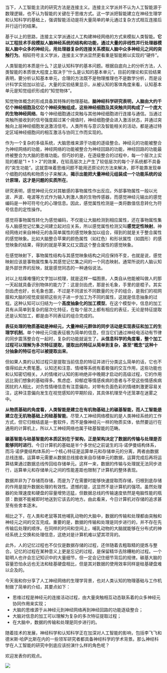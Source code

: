 当下，人工智能主流的研究方法是连接主义。连接主义学派并不认为人工智能源于数理逻辑，也不认为智能的关键在于思维方式。这一学派把智能建立在神经生理学和认知科学的基础上，强调智能活动是将大量简单的单元通过复杂方式相互连接后并行运行的结果。

基于以上的思路，连接主义学派通过人工构建神经网络的方式来模拟人类智能。**它以工程技术手段模拟人脑神经系统的结构和功能，通过大量的非线性并行处理器模拟人脑中众多的神经元，用处理器复杂的连接关系模拟人脑中众多神经元之间的突触行为**。相较符号主义学派，连接主义学派显然更看重是智能赖以实现的“硬件”。

人类智能的本质是什么？这是认知科学的基本问题。根据自底向上的分析方法，人类智能的本质很大程度上取决于“什么是认知的基本单元”。目前的理论和实验结果表明，要分析认知基本单元，合理的方法既不是物理推理也不是数学分析，而是设计科学实验加以验证。大量的实验结果显示，从被认知的客体角度来看，认知基本单元是知觉组织形成的“知觉物体”。

知觉物体概念的形成具备其特殊的物理基础。**脑神经科学研究表明，人脑由大约千亿个神经细胞及亿亿个神经突触组成，这些神经细胞及其突触共同构成了一个庞大的生物神经网络**。每个神经细胞通过突触与其他神经细胞进行连接与通信。当通过突触所接收到的信号强度超过某个阈值时，神经细胞便会进入激活状态，并通过突触向上层神经细胞发送激活信号。人类所有与意识及智能相关的活动，都是通过特定区域神经细胞间的相互激活与协同工作而实现的。

作为一个复杂的多级系统，大脑思维来源于功能的逐级整合。神经元的功能被整合为神经网络的功能，神经网络的功能被整合为神经回路的功能，神经回路的功能最终被整合为大脑的思维功能。但巧妙的是，在逐级整合的过程中，每一个层次上实现的都是”1 + 1 &gt; 2”的效果，在较高层次上产生了较低层次的每个子系统都不具备的“突生功能”。这就意味着思维问题不能用还原论的方法来解决，即不能靠发现单个细胞的结构和物质分子来解决。**揭示出能把大量神经元组装成一个功能系统的设计原理，这才是问题的实质所在**。

研究表明，感觉神经元仅对其敏感的事物属性作出反应。外部事物属性一般以光波、声波、电波等方式作为输入刺激人类的生物传感器，而感觉神经元输出的感觉编码是一种可符号化的心理信息。因此，感觉属性检测是一类将数值信息转化为符号信息的定性操作。

感觉将事物属性转化为感觉编码，不仅能让大脑检测到相应属性，还在事物属性集与人脑感觉记忆集之间建立起对应关系，所以感觉属性检测又叫**感觉定性映射**。神经网络对来自神经元的各简单属性的感觉映象加以组合，得到的就是关于整合属性的感觉映象。比如大脑整合苹果的颜色属性（如红色）和形状属性（如圆形）的感觉映象的结果，得到的就是苹果又红又圆这个整合属性的感觉映象。

在感觉映射下，事物属性结构与其感觉映象结构之间应保持不变，也就是说，感觉映射应该是事物属性集与其感觉记忆集之间的一个同态映射。通常所说的人脑认知是外部世界的反映，就是感觉同态的一种通俗说法。

对以上枯燥难懂的文字加以梳理，就是这样一幅图景。人类自从他能被叫做人的那一天起就具备识别物体的能力了：这是剑齿虎，那是长毛象，手里的是棍子。其实剑齿虎也好，长毛象也罢，不过是不同波长不同数量的光子的组合，是我们的视网膜和大脑的视觉皮层把这些光子进一步加工为不同的属性，这就是信息抽象的过程。这种认知可以归结为一个**高度抽象化的加工模型**。在这个模型中，信息的加工具有从简单到复杂的层次化特征，在每个层次上都有相应的表征，无论是特征提取还是认知加工，都是由不同表征的组合完成的。

**表征处理的物质基础是神经元，大量神经元群体的同步活动是实现表征和加工的生理学机制**。单个神经元只能表征极为简单的信息，但当它们通过神经电活动有节律的同步震荡整合在一起时，复杂的功能就诞生了。**从信息科学的角度看，整个加工过程可以理解为多次特征提取，提取出的特征从简单到复杂，甚至“概念”这种十分抽象的特征也可以被提取出来**。

但如果人类的认知过程只是提取当前信息的特征并进行分类这么简单的话，它也不值得如此大费笔墨。认知还和注意、情绪等系统有着极强的交互作用，这些功能也和认知密切相关。人的情绪对认知的影响绝非中晚期才启动的高级过程，它的作用远比我们想象的基础得多。焦虑症、抑郁症等情感疾病的患者与不受这些情感疾病困扰的人相比，对负性情绪信息有注意偏向，对带有负面色彩的情绪刺激更容易关注，这种注意偏向发生在视觉感知的早期阶段，其具体机理至今还笼罩在迷雾之中。

**从物质基础的角度看，人类智能是建立在有机物基础上的碳基智能，而人工智能是建立在无机物基础上的硅基智能**。尽管人工神经网络模拟的是人类神经系统的工作方式，但它归根结底是一套软件，而不是像神经元一样的物质实体，依然要运行在通用的计算机上，所以人工神经网络也属于硅基智能的范畴。

**碳基智能与硅基智能的本质区别在于架构，正是架构决定了数据的传输与处理是否能够同时进行**。今日计算机的基础是半个多世纪之前诞生的冯·诺伊曼结构体系，而冯·诺伊曼结构体系的一个核心特征是运算单元和存储单元的分离，两者由数据总线连接。运算单元需要从数据总线接收来自存储单元的数据，运算完成后再将运算结果通过数据总线传回给存储单元。这样一来，数据的传输与处理就无法同步进行，运算单元和存储单元之间的性能差距也限制了计算机的整体表现。

数据并非为了存储而存储，而是为了在需要时能够快速提取而存储，归根到底存储的作用是提升数据处理的有效性。遗憾的是，这显然不是计算机的强项。虽然处理器的处理速度和硬盘的容量增势迅猛，但数据总线的传输速度依然是电脑性能的瓶颈：数据不能被即时地送到它该去的地方。由此看来，今日计算机对存储的追求甚至有些舍本逐末。

相比之下，在人类和老鼠等其他哺乳动物的大脑中，数据的传输和处理都由突触和神经元之间的交互完成。重要的是，数据的传输和处理是同步进行的，并不存在先传输后处理的顺序。在同样的时间和空间上，哺乳动物的大脑就能够在分布式的神经系统上交换和处理信息，这绝对是计算机难以望其项背的。

此外，人的记忆过程也不仅仅是数据存储的过程，还伴随着去粗取精的提炼与整合。记忆的过程在某种意义上更是忘记的过程，是保留精华去除糟粕的过程。一个聪明人也许会忘记知识中的大量细节，但一定会记住细节背后的规律。碳基大脑的容量恐怕永远也无法和硅基硬盘相比，但是其对数据的使用效率同样是硅基硬盘难以企及的。

今天我和你分享了人工神经网络的生理学背景，也对人类认知的物理基础与工作机制做了简单的介绍，其要点如下：

- 思维过程是神经元的连接活动过程，由大量突触相互动态联系着的众多神经元协同作用来实现；
- 大脑的思维源于从神经元到神经网络再到神经回路的功能逐级整合；
- 大脑对信息的加工可以理解为复杂的多次特征提取过程；
- 在大脑中，数据的传输和处理是同步进行的。

随着技术的发展，神经科学和认知科学正在加深对人工智能的影响，包括李飞飞和德米斯·哈萨比斯在内的一些领军研究者都具备神经科学的学术背景。那么神经科学在人工智能的研究中到底应该扮演什么样的角色呢？

欢迎发表你的观点。

![](https://static001.geekbang.org/resource/image/eb/30/eb0908de1ebf5914ced2fa63fcf34c30.jpg?wh=1110%2A1072)
